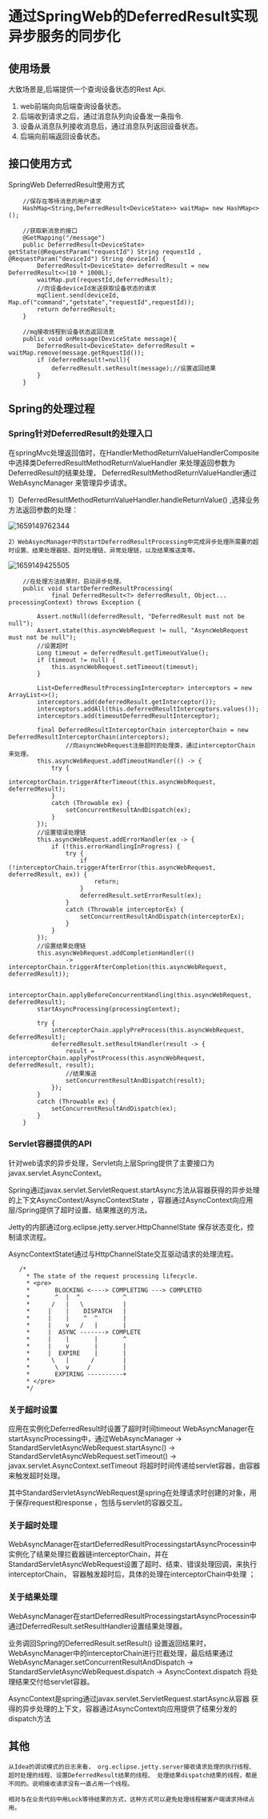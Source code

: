 # 通过SpringWeb的DeferredResult实现异步服务的同步化

## 使用场景

大致场景是,后端提供一个查询设备状态的Rest Api.

1) web前端向向后端查询设备状态。
2) 后端收到请求之后，通过消息队列向设备发一条指令.
3) 设备从消息队列接收消息后，通过消息队列返回设备状态。
4) 后端向前端返回设备状态。

## 接口使用方式

SpringWeb DeferredResult使用方式

```
    //保存在等待消息的用户请求
    HashMap<String,DeferredResult<DeviceState>> waitMap= new HashMap<>();

    //获取新消息的接口
    @GetMapping("/message")
    public DeferredResult<DeviceState> getState(@RequestParam("requestId") String requestId , @RequestParam("deviceId") String deviceId) {
        DeferredResult<DeviceState> deferredResult = new DeferredResult<>(10 * 1000L);
        waitMap.put(requestId,deferredResult);
        //向设备deviceId发送获取设备状态的请求
        mqClient.send(deviceId, Map.of("command","getstate","requestId",requestId));
        return deferredResult;
    }

    //mq接收线程到设备状态返回消息
    public void onMessage(DeviceState message){
        DeferredResult<DeviceState> deferredResult = waitMap.remove(message.getRquestId());
        if (deferredResult!=null){
            deferredResult.setResult(message);//设置返回结果
        }
    }
```

## Spring的处理过程

### Spring针对DeferredResult的处理入口

在springMvc处理返回值时，在HandlerMethodReturnValueHandlerComposite 中选择类DeferredResultMethodReturnValueHandler 来处理返回参数为DeferredResult的结果处理， DeferredResultMethodReturnValueHandler通过WebAsyncManager 来管理异步请求。

1）DeferredResultMethodReturnValueHandler.handleReturnValue() ,选择业务方法返回参数的处理：

![1659149762344](image/asyn2syn/1659149762344.png)

    2）WebAsyncManager中的startDeferredResultProcessing中完成异步处理所需要的超时设置、结果处理器链、超时处理链、异常处理链，以及结果推送类等。

![1659149425505](image/asyn2syn/1659149425505.png)

```
 	//在处理方法结果时，启动异步处理。
	public void startDeferredResultProcessing(
			final DeferredResult<?> deferredResult, Object... processingContext) throws Exception {

		Assert.notNull(deferredResult, "DeferredResult must not be null");
		Assert.state(this.asyncWebRequest != null, "AsyncWebRequest must not be null");
		//设置超时
		Long timeout = deferredResult.getTimeoutValue();
		if (timeout != null) {
			this.asyncWebRequest.setTimeout(timeout);
		}

		List<DeferredResultProcessingInterceptor> interceptors = new ArrayList<>();
		interceptors.add(deferredResult.getInterceptor());
		interceptors.addAll(this.deferredResultInterceptors.values());
		interceptors.add(timeoutDeferredResultInterceptor);

		final DeferredResultInterceptorChain interceptorChain = new DeferredResultInterceptorChain(interceptors);
                //向asyncWebRequest注册超时的处理类，通过interceptorChain来处理。
		this.asyncWebRequest.addTimeoutHandler(() -> {
			try {
				interceptorChain.triggerAfterTimeout(this.asyncWebRequest, deferredResult);
			}
			catch (Throwable ex) {
				setConcurrentResultAndDispatch(ex);
			}
		});
		//设置错误处理链
		this.asyncWebRequest.addErrorHandler(ex -> {
			if (!this.errorHandlingInProgress) {
				try {
					if (!interceptorChain.triggerAfterError(this.asyncWebRequest, deferredResult, ex)) {
						return;
					}
					deferredResult.setErrorResult(ex);
				}
				catch (Throwable interceptorEx) {
					setConcurrentResultAndDispatch(interceptorEx);
				}
			}
		});
		//设置结果处理链
		this.asyncWebRequest.addCompletionHandler(()
				-> interceptorChain.triggerAfterCompletion(this.asyncWebRequest, deferredResult));

		interceptorChain.applyBeforeConcurrentHandling(this.asyncWebRequest, deferredResult);
		startAsyncProcessing(processingContext);

		try {
			interceptorChain.applyPreProcess(this.asyncWebRequest, deferredResult);
			deferredResult.setResultHandler(result -> {
				result = interceptorChain.applyPostProcess(this.asyncWebRequest, deferredResult, result);
				//结果推送
				setConcurrentResultAndDispatch(result);
			});
		}
		catch (Throwable ex) {
			setConcurrentResultAndDispatch(ex);
		}
	}
```

### Servlet容器提供的API

针对web请求的异步处理，Servlet向上层Spring提供了主要接口为javax.servlet.AsyncContext。

Spring通过javax.servlet.ServletRequest.startAsync方法从容器获得的异步处理的上下文AsyncContext/AsyncContextState ，容器通过AsyncContext向应用层/Spring提供了超时设置、结果推送的方法。

Jetty的内部通过org.eclipse.jetty.server.HttpChannelState 保存状态变化，控制请求流程。

AsyncContextStatet通过与HttpChannelState交互驱动请求的处理流程。

```
   /*
     * The state of the request processing lifecycle.
     * <pre>
     *       BLOCKING <----> COMPLETING ---> COMPLETED
     *       ^  |  ^            ^
     *      /   |   \           |
     *     |    |    DISPATCH   |
     *     |    |    ^  ^       |
     *     |    v   /   |       |
     *     |  ASYNC -------> COMPLETE
     *     |    |       |       ^
     *     |    v       |       |
     *     |  EXPIRE    |       |
     *      \   |      /        |
     *       \  v     /         |
     *       EXPIRING ----------+
     * </pre>
     */
```

### 关于超时设置

应用在实例化DeferredResult时设置了超时时间timeout
WebAsyncManager在startAsyncProcessing中，通过WebAsyncManager
-> StandardServletAsyncWebRequest.startAsync() -> StandardServletAsyncWebRequest.setTimeout()
->  javax.servlet.AsyncContext.setTimeout  将超时时间传递给servlet容器，由容器来触发超时处理。

其中StandardServletAsyncWebRequest是spring在处理请求时创建的对象，用于保存request和response ，包括与servlet的容器交互。

### 关于超时处理

WebAsyncManager在startDeferredResultProcessingstartAsyncProcessin中实例化了结果处理拦截器链interceptorChain，并在StandardServletAsyncWebRequest设置了超时、结束、错误处理回调，来执行interceptorChain， 容器触发超时后，具体的处理在interceptorChain中处理 ；

### 关于结果处理

WebAsyncManager在startDeferredResultProcessingstartAsyncProcessin中通过DeferredResult.setResultHandler设置结果处理器。

业务调回Spring的DeferredResult.setResult() 设置返回结果时，WebAsyncManager中的interceptorChain进行拦截处理，最后结果通过WebAsyncManager.setConcurrentResultAndDispatch -> StandardServletAsyncWebRequest.dispatch -> AsyncContext.dispatch  将处理结果交付给servlet容器。

AsyncContext是spring通过javax.servlet.ServletRequest.startAsync从容器 获得的异步处理的上下文，容器通过AsyncContext向应用提供了结果分发的dispatch方法

## 其他

    从Idea的调试模式的日志来看， org.eclipse.jetty.server接收请求处理的执行线程、超时处理的线程、设置DeferredResult结果的线程、 处理结果dispatch结果的线程，都是不同的。说明接收请求没有一直占用一个线程。

    相对与在业务代码中用Lock等待结果的方式，这种方式可以避免处理线程被客户端请求持续占用。
